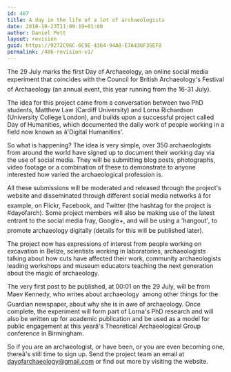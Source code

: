 ```yaml
---
id: 487
title: A day in the life of a lot of archaeologists
date: 2018-10-23T11:09:19+01:00
author: Daniel Pett
layout: revision
guid: https://9272C96C-6C9E-4364-94A8-E7A436F35EF8
permalink: /486-revision-v1/
---
```

The 29 July marks the first Day of Archaeology, an online social media experiment that coincides with the Council for British Archaeology's Festival of Archaeology (an annual event, this year running from the 16-31 July). 

The idea for this project came from a conversation between two PhD students, Matthew Law (Cardiff University) and Lorna Richardson (University College London), and builds upon a successful project called Day of Humanities, which documented the daily work of people working in a field now known as â'Digital Humanities'. 

So what is happening? The idea is very simple, over 350 archaeologists from around the world have signed up to document their working day via the use of social media. They will be submitting blog posts, photographs, video footage or a combination of these to demonstrate to anyone interested how varied the archaeological profession is. 

All these submissions will be moderated and released through the project's website and disseminated through different social media networks â for example, on Flickr, Facebook, and Twitter (the hashtag for the project is #dayofarch). Some project members will also be making use of the latest entrant to the social media fray, Google+, and will be using a 'hangout', to promote archaeology digitally (details for this will be published later). 

The project now has expressions of interest from people working on excavation in Belize, scientists working in laboratories, archaeologists talking about how cuts have affected their work, community archaeologists leading workshops and museum educators teaching the next generation about the magic of archaeology. 

The very first post to be published, at 00:01 on the 29 July, will be from Maev Kennedy, who writes about archaeology  among other things for the Guardian newspaper, about why she is in awe of archaeology. Once complete, the experiment will form part of Lorna's PhD research and will also be written up for academic publication and be used as a model for public engagement at this yearâ's Theoretical Archaeological Group conference in Birmingham. 

So if you are an archaeologist, or have been, or you are even becoming one, thereâ's still time to sign up. Send the project team an email at <dayofarchaeology@gmail.com> or find out more by visiting the website.